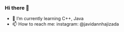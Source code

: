 ### Hi there 👋
- 🌱 I’m currently learning C++, Java
- 📫 How to reach me: instagram: @javidannhajizada
<!--
**Javidanhaj/Javidanhaj** is a ✨ _special_ ✨ repository because its `README.md` (this file) appears on your GitHub profile.

Here are some ideas to get you started:

- 🔭 I’m currently working on ...
- 🌱 I’m currently learning C++, Java
- 👯 I’m looking to collaborate on ...
- 🤔 I’m looking for help with ...
- 💬 Ask me about ...
- 📫 How to reach me: instagram: @javidannhajizada
- 😄 Pronouns: ...
- ⚡ Fun fact: ...
-->
